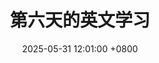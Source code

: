 ---
layout: post
title:  第六天的英文学习
date:   2025-05-31 12:01:00 +0800
categories: 
    - review
    - english
    - lang
---